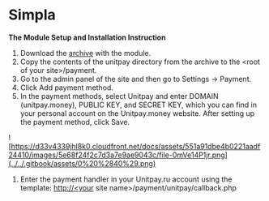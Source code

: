# Simpla

**The Module Setup and Installation Instruction**

1. Download the [archive](https://github.com/unitpay/simpla-module) with the module.
2. Copy the contents of the unitpay directory from the archive to the &lt;root of your site&gt;/payment.
3. Go to the admin panel of the site and then go to Settings -&gt; Payment.
4. Click Add payment method.
5. In the payment methods, select Unitpay and enter DOMAIN \(unitpay.money\), PUBLIC KEY, and SECRET KEY, which you can find in your personal account on the Unitpay.money website. After setting up the payment method, click Save.

![https://d33v4339jhl8k0.cloudfront.net/docs/assets/551a91dbe4b0221aadf24410/images/5e68f24f2c7d3a7e9ae9043c/file-0mVe14P1jr.png](../../.gitbook/assets/0%20%2840%29.png)

1. Enter the payment handler in your Unitpay.ru account using the template: [http://&lt;your](http://<your) site name&gt;/payment/unitpay/callback.php

